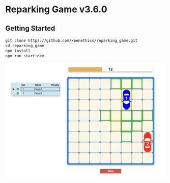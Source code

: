 # Reparking Game v3.6.0

## Getting Started

```
git clone https://github.com/keenethics/reparking_game.git
cd reparking_game
npm install
npm run start:dev
```

![Game view](game_view.png)
